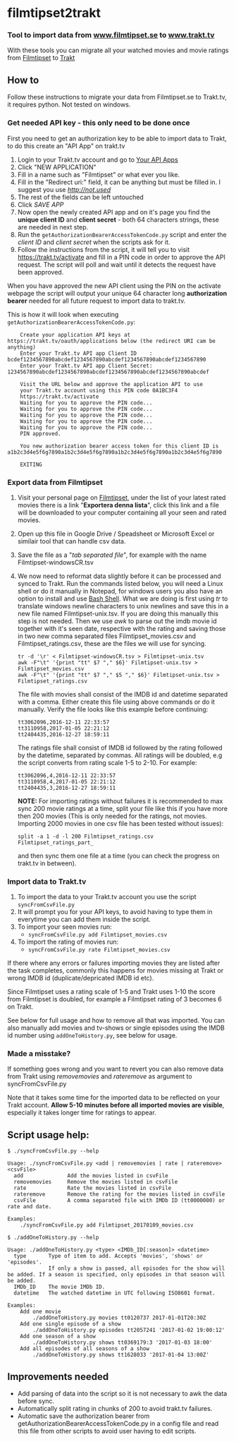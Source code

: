 # filmtipset2trakt
### Tool to import data from www.filmtipset.se to www.trakt.tv

With these tools you can migrate all your watched movies and movie ratings from [Filmtipset](http://www.filmtipset.se) to [Trakt](http://trakt.tv)

## How to
Follow these instructions to migrate your data from Filmtipset.se to Trakt.tv, it requires python. Not tested on windows.

### Get needed API key - this only need to be done once
First you need to get an authorization key to be able to import data to Trakt, to do this create an "API App" on trakt.tv

1. Login to your Trakt.tv account and go to [Your API Apps](https://trakt.tv/oauth/applications)
1. Click "NEW APPLICATION"
1. Fill in a name such as "Filmtipset" or what ever you like.
1. Fill in the "Redirect uri:" field, it can be anything but must be filled in. I suggest you use *http://not.used*
1. The rest of the fields can be left untouched
1. Click *SAVE APP*
1. Now open the newly created API app and on it's page you find the **unique client ID** and **client secret** - both 64 characters strings, these are needed in next step.
1. Run the `getAuthorizationBearerAccessTokenCode.py` script and enter the *client ID* and *client secret* when the scripts ask for it.
1. Follow the instructions from the script, it will tell you to visit https://trakt.tv/activate and fill in a PIN code in order to approve the API request. The script will poll and wait until it detects the request have been approved.

When you have approved the new API client using the PIN on the activate webpage the script will output your unique 64 character long **authorization bearer** needed for all future request to import data to trakt.tv.

This is how it will look when executing `getAuthorizationBearerAccessTokenCode.py`:
```
	Create your application API keys at https://trakt.tv/oauth/applications below (the redirect URI cam be anything)
	Enter your Trakt.tv API app Client ID    : bcdef1234567890abcdef1234567890abcdef1234567890abcdef1234567890
	Enter your Trakt.tv API app Client Secret: 1234567890abcdef1234567890abcdef1234567890abcdef1234567890abcdef

	Visit the URL below and approve the application API to use
	your Trakt.tv account using this PIN code 0A1BC3F4
	https://trakt.tv/activate
	Waiting for you to approve the PIN code...
	Waiting for you to approve the PIN code...
	Waiting for you to approve the PIN code...
	Waiting for you to approve the PIN code...
	Waiting for you to approve the PIN code...
	PIN approved.

	You new authorization bearer access token for this client ID is a1b2c3d4e5f6g7890a1b2c3d4e5f6g7890a1b2c3d4e5f6g7890a1b2c3d4e5f6g7890

	EXITING
```

### Export data from Filmtipset
1. Visit your personal page on [Filmtipset](http://www.filmtipset.se/yourpage.cgi), under the list of your latest rated movies there is a link "**Exportera denna lista**", click this link and a file will be downloaded to your computer containing all your seen and rated movies.
1. Open up this file in Google Drive / Speadsheet or Microsoft Excel or similair tool that can handle csv data.
1. Save the file as a "*tab separated file*", for example with the name Filmtipset-windowsCR.tsv
1. We now need to reformat data slightly before it can be processed and synced to Trakt. Run the commands listed below, you will need a Linux shell or do it manually in Notepad, for windows users you also have an option to install and use [Bash Shell](http://www.howtogeek.com/249966/how-to-install-and-use-the-linux-bash-shell-on-windows-10/). What we are doing is first using *tr* to translate windows newline characters to unix newlines and save this in a new file named Filmtipset-unix.tsv. If you are doing this manually this step is not needed. Then we use *awk* to parse out the imdb movie id together with it's seen date, respective with the rating and saving those in two new comma separated files Filmtipset_movies.csv and Filmtipset_ratings.csv, these are the files we will use for syncing.
	```
	tr -d '\r' < Filmtipset-windowsCR.tsv > Filmtipset-unix.tsv
	awk -F"\t" '{print "tt" $7 "," $6}' Filmtipset-unix.tsv > Filmtipset_movies.csv
	awk -F"\t" '{print "tt" $7 "," $5 "," $6}' Filmtipset-unix.tsv > Filmtipset_ratings.csv
	```
	The file with movies shall consist of the IMDB id and datetime separated with a comma. Either create this file using above commands or do it manually. Verify the file looks like this example before continuing:
	```
	tt3062096,2016-12-11 22:33:57
	tt3110958,2017-01-05 22:21:12
	tt2404435,2016-12-27 18:59:11
	```
	The ratings file shall consist of IMDB id followed by the rating followed by the datetime, separated by commas. All ratings will be doubled, e.g the script converts from rating scale 1-5 to 2-10. For example:
	```
	tt3062096,4,2016-12-11 22:33:57
	tt3110958,4,2017-01-05 22:21:12
	tt2404435,3,2016-12-27 18:59:11
	```

	**NOTE:** For importing ratings without failures it is recommended to max sync 200 movie ratings at a time, split your file like this if you have more then 200 movies (This is only needed for the ratings, not movies. Importing 2000 movies in one csv file has been tested without issues):
	```
	split -a 1 -d -l 200 Filmtipset_ratings.csv Filmtipset_ratings_part_
	```
	and then sync them one file at a time (you can check the progress on trakt.tv in between).

### Import data to Trakt.tv
1. To import the data to your Trakt.tv account you use the script `syncFromCsvFile.py`
1. It will prompt you for your API keys, to avoid having to type them in everytime you can add them inside the script.
1. To import your seen movies run:
	* ```syncFromCsvFile.py add Filmtipset_movies.csv```
1. To import the rating of movies run:
	* ```syncFromCsvFile.py rate Filmtipset_movies.csv```

If there where any errors or failures importing movies they are listed after the task completes, commonly this happens for movies missing at Trakt or wrong IMDB id (duplicate/depricated IMDB id etc).

Since Filmtipset uses a rating scale of 1-5 and Trakt uses 1-10 the score from Filmtipset is doubled, for example a Filmtipset rating of 3 becomes 6 on Trakt.

See below for full usage and how to remove all that was imported.
You can also manually add movies and tv-shows or single episodes using the IMDB id number using `addOneToHistory.py`, see below for usage.

### Made a misstake?
If something goes wrong and you want to revert you can also remove data from Trakt using *removemovies* and *rateremove* as argument to syncFromCsvFile.py

Note that it takes some time for the imported data to be reflected on your Trakt account. **Allow 5-10 minutes before all imported movies are visible**, especially it takes longer time for ratings to appear.

## Script usage help:
```
$ ./syncFromCsvFile.py --help

Usage: ./syncFromCsvFile.py <add | removemovies | rate | rateremove> <csvFile>
  add              Add the movies listed in csvFile
  removemovies     Remove the movies listed in csvFile
  rate             Rate the movies listed in csvFile
  rateremove       Remove the rating for the movies listed in csvFile
  csvFile          A comma separated file with IMDb ID (tt0000000) or rate and date.

Examples:
	./syncFromCsvFile.py add Filmtipset_20170109_movies.csv

```
```
$ ./addOneToHistory.py --help

Usage: ./addOneToHistory.py <type> <IMDb_ID[:season]> <datetime>
  type       Type of item to add. Accepts 'movies', 'shows' or 'episodes'.
             If only a show is passed, all episodes for the show will be added. If a season is specified, only episodes in that season will be added.
  IMDb_ID    The movie IMDb ID.
  datetime   The watched datetime in UTC following ISO8601 format.

Examples:
	Add one movie
		./addOneToHistory.py movies tt0120737 2017-01-01T20:30Z
	Add one single episode of a show
		./addOneToHistory.py episodes tt2057241 '2017-01-02 19:00:12'
	Add one season of a show
		./addOneToHistory.py shows tt0369179:3 '2017-01-03 18:00'
	Add all episodes of all seasons of a show
		./addOneToHistory.py shows tt1628033 '2017-01-04 13:00Z'

```

## Improvements needed
* Add parsing of data into the script so it is not necessary to awk the data before sync.
* Automatically split rating in chunks of 200 to avoid trakt.tv failures.
* Automatic save the authorization bearer from getAuthorizationBearerAccessTokenCode.py in a config file and read this file from other scripts to avoid user having to edit scripts.
